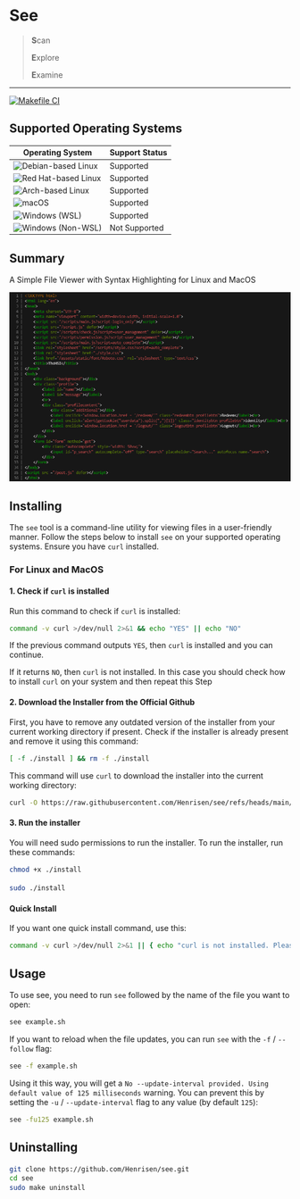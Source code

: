 # See

> **S**can
>
> **E**xplore
>
> **E**xamine
---
[![Makefile CI](https://github.com/Henrisen/see/actions/workflows/makefile.yml/badge.svg)](https://github.com/Henrisen/see/actions/workflows/makefile.yml)

## Supported Operating Systems

| Operating System               | Support Status            |
|--------------------------------|---------------------------|
| ![Debian-based Linux](https://img.shields.io/badge/Linux-Debian%20%7C%20Ubuntu-green)      | Supported  |
| ![Red Hat-based Linux](https://img.shields.io/badge/Linux-Fedora%20%7C%20RHEL%20%7C%20Rocky-blue) | Supported  |
| ![Arch-based Linux](https://img.shields.io/badge/Linux-Arch%20%7C%20Manjaro-1793d1)       | Supported  |
| ![macOS](https://img.shields.io/badge/macOS-Supported-ff69b4)                               | Supported  |
| ![Windows (WSL)](https://img.shields.io/badge/Windows-WSL-blue)                             | Supported  |
| ![Windows (Non-WSL)](https://img.shields.io/badge/Windows-Non--WSL%20Not%20Supported-red)  | Not Supported  |


## Summary

A Simple File Viewer with Syntax Highlighting for Linux and MacOS

![Screenshot of see](https://github.com/Henrisen/see/blob/main/.github/resources/1.png?raw=true)

## Installing

The `see` tool is a command-line utility for viewing files in a user-friendly manner. Follow the steps below to install `see` on your supported operating systems. Ensure you have `curl` installed.

### For Linux and MacOS

#### 1. Check if `curl` is installed

Run this command to check if `curl` is installed:

```bash
command -v curl >/dev/null 2>&1 && echo "YES" || echo "NO"
```

If the previous command outputs `YES`, then `curl` is installed and you can continue.

If it returns `NO`, then `curl` is not installed. In this case you should check how to install `curl` on your system and then repeat this Step

#### 2. Download the Installer from the Official Github

First, you have to remove any outdated version of the installer from your current working directory if present. Check if the installer is already present and remove it using this command:

```bash
[ -f ./install ] && rm -f ./install
```

This command will use `curl` to download the installer into the current working directory:

```bash
curl -O https://raw.githubusercontent.com/Henrisen/see/refs/heads/main/install
```

#### 3. Run the installer

You will need sudo permissions to run the installer. To run the installer, run these commands:

```bash
chmod +x ./install

sudo ./install
```

#### Quick Install

If you want one quick install command, use this:

```bash
command -v curl >/dev/null 2>&1 || { echo "curl is not installed. Please install curl and try again."; exit 1; } && rm -f ./install && curl -s -O https://raw.githubusercontent.com/Henrisen/see/refs/heads/main/install && chmod +x ./install && sudo ./install
```

## Usage

To use see, you need to run `see` followed by the name of the file you want to open:

```bash
see example.sh
```

If you want to reload when the file updates, you can run `see` with the `-f` / `--follow` flag:

```bash
see -f example.sh
```

Using it this way, you will get a `No --update-interval provided. Using default value of 125 milliseconds` warning.
You can prevent this by setting the `-u` / `--update-interval` flag to any value (by default `125`):

```bash
see -fu125 example.sh
```

## Uninstalling

```bash
git clone https://github.com/Henrisen/see.git
cd see
sudo make uninstall
```
